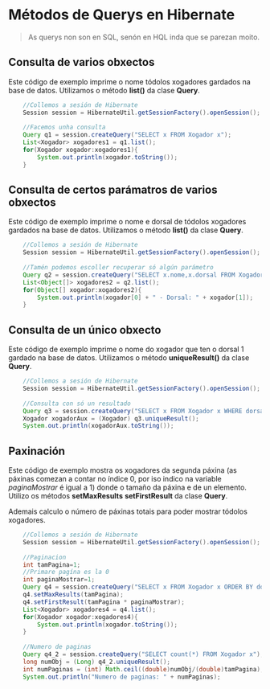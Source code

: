 # Métodos de Querys en Hibernate

> As querys non son en SQL, senón en HQL inda que se parezan moito.

## Consulta de varios obxectos

Este código de exemplo imprime o nome tódolos xogadores gardados na base de datos. Utilizamos o método **list()** da clase **Query**.

```java
    //Collemos a sesión de Hibernate
    Session session = HibernateUtil.getSessionFactory().openSession();
    
    //Facemos unha consulta
    Query q1 = session.createQuery("SELECT x FROM Xogador x");
    List<Xogador> xogadores1 = q1.list();
    for(Xogador xogador:xogadores1){
        System.out.println(xogador.toString());
    }
```

## Consulta de certos parámatros de varios obxectos

Este código de exemplo imprime o nome e dorsal de tódolos xogadores gardados na base de datos. Utilizamos o método **list()** da clase **Query**.

```java
    //Collemos a sesión de Hibernate
    Session session = HibernateUtil.getSessionFactory().openSession();
    
    //Tamén podemos escoller recuperar só algún parámetro
    Query q2 = session.createQuery("SELECT x.nome,x.dorsal FROM Xogador x");
    List<Object[]> xogadores2 = q2.list();
    for(Object[] xogador:xogadores2){
        System.out.println(xogador[0] + " - Dorsal: " + xogador[1]);
    }
```

## Consulta de un único obxecto

Este código de exemplo imprime o nome do xogador que ten o dorsal 1 gardado na base de datos. Utilizamos o método **uniqueResult()** da clase **Query**.

```java
    //Collemos a sesión de Hibernate
    Session session = HibernateUtil.getSessionFactory().openSession();
    
    //Consulta con só un resultado
    Query q3 = session.createQuery("SELECT x FROM Xogador x WHERE dorsal=1");
    Xogador xogadorAux = (Xogador) q3.uniqueResult();
    System.out.println(xogadorAux.toString());
```

## Paxinación

Este código de exemplo mostra os xogadores da segunda páxina (as páxinas comezan a contar no índice 0, por iso indico na variable *paginaMostrar* é igual a 1) donde o tamaño da páxina e de un elemento. Utilizo os métodos **setMaxResults** **setFirstResult** da clase **Query**.

Ademais calculo o número de páxinas totais para poder mostrar tódolos xogadores.

```java
    //Collemos a sesión de Hibernate
    Session session = HibernateUtil.getSessionFactory().openSession();
    
    //Paginacion
    int tamPagina=1;
    //Primare pagína es la 0
    int paginaMostrar=1;
    Query q4 = session.createQuery("SELECT x FROM Xogador x ORDER BY dorsal");
    q4.setMaxResults(tamPagina);
    q4.setFirstResult(tamPagina * paginaMostrar);
    List<Xogador> xogadores4 = q4.list();
    for(Xogador xogador:xogadores4){
        System.out.println(xogador.toString());
    }
    
    //Numero de paginas
    Query q4_2 = session.createQuery("SELECT count(*) FROM Xogador x");
    long numObj = (Long) q4_2.uniqueResult();
    int numPaginas = (int) Math.ceil((double)numObj/(double)tamPagina);
    System.out.println("Numero de paginas: " + numPaginas);
```
